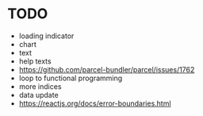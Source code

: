 # TODO

- loading indicator
- chart
- text
- help texts
- https://github.com/parcel-bundler/parcel/issues/1762
- loop to functional programming
- more indices
- data update
- https://reactjs.org/docs/error-boundaries.html
